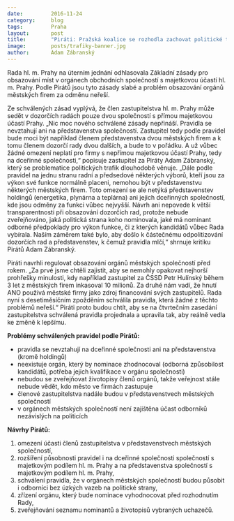 ```yaml
---
date:         2016-11-24
category:     blog
tags:         Praha
layout:       post
title:        "Piráti: Pražská koalice se rozhodla zachovat politické trafiky" 
image:        posts/trafiky-banner.jpg
author:       Adam Zábranský
---
```


Rada hl. m. Prahy na úterním jednání odhlasovala Základní zásady pro obsazování míst v orgánech obchodních společností s majetkovou účastí hl. m. Prahy. Podle Pirátů jsou tyto zásady slabé a problém obsazování orgánů městských firem za odměnu neřeší.

Ze schválených zásad vyplývá, že člen zastupitelstva hl. m. Prahy může sedět v dozorčích radách pouze dvou společností s přímou majetkovou účastí Prahy. „Nic moc nového schválené zásady nepřináší. Pravidla se nevztahují ani na představenstva společností. Zastupitel tedy podle pravidel bude moci být například členem představenstva dvou městských firem a k tomu členem dozorčí rady dvou dalších, a bude to v pořádku. A už vůbec žádné omezení neplatí pro firmy s nepřímou majetkovou účastí Prahy, tedy na dceřinné společnosti,“ popisuje zastupitel za Piráty Adam Zábranský, který se problematice politických trafik dlouhodobě věnuje. „Dále podle pravidel na jednu stranu radní a předsedové některých výborů, kteří jsou za výkon své funkce normálně placeni, nemohou být v představenstvu některých městských firem. Toto omezení se ale netýká představenstev holdingů (energetika, plynárna a teplárna) ani jejich dceřinných společností, kde jsou odměny za funkci vůbec nejvyšší. Návrh ani nepovede k větší transparentnosti při obsazování dozorčích rad, protože nebude zveřejňováno, jaká politická strana koho nominovala, jaké má nominant odborné předpoklady pro výkon funkce, či z kterých kandidátů vůbec Rada vybírala. Naším záměrem také bylo, aby došlo k částečnému odpolitizování dozorčích rad a představenstev, k čemuž pravidla mlčí,“ shrnuje kritiku Pirátů Adam Zábranský.

Piráti navrhli regulovat obsazování orgánů městských společností před rokem. „Za prvé jsme chtěli zajistit, aby se nemohly opakovat nejhorší prohřešky minulosti, kdy například zastupitel za ČSSD Petr Hulínský během 3 let z městských firem inkasoval 10 milionů. Za druhé nám vadí, že hnutí ANO používá městské firmy jako zdroj financování svých zastupitelů. Rada nyní s desetiměsíčním zpožděním schválila pravidla, která žádné z těchto problémů neřeší.“ Piráti proto budou chtít, aby se na čtvrtečním zasedání zastupitelstva schválená pravidla projednala a upravila tak, aby reálně vedla ke změně k lepšímu.

**Problémy schválených pravidel podle Pirátů:**

- pravidla se nevztahují na dceřinné společnosti ani na představenstva (kromě holdingů)
- neexistuje orgán, který by nominace zhodnocoval (odborná způsobilost kandidátů, potřeba jejich kvalifikace v orgánu společnosti)
- nebudou se zveřejňovat životopisy členů orgánů, takže veřejnost stále nebude vědět, kdo město ve firmách zastupuje
- členové zastupitelstva nadále budou v představenstvech městských společností
- v orgánech městských společností není zajištěna účast odborníků nezávislých na politicích

**Návrhy Pirátů:**

1. omezení účasti členů zastupitelstva v představenstvech městských společností, 
2. rozšíření působnosti pravidel i na dceřinné společnosti společností s majetkovým podílem hl. m. Prahy a na představenstva společností s majetkovým podílem hl. m. Prahy,
3. schválení pravidla, že v orgánech městských společností budou působit i odborníci bez úzkých vazeb na politické strany,
4. zřízení orgánu, který bude nominace vyhodnocovat před rozhodnutím Rady,
5. zveřejňování seznamu nominantů a životopisů vybraných uchazečů.

